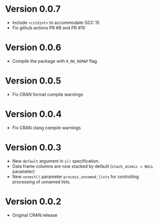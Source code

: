 Version 0.0.7
=============
- Include `<cstdint>` to accommodate GCC 15
- Fix github actions PR #9 and PR #10


Version 0.0.6
=============
- Compile the package with `R_NO_REMAP` flag

Version 0.0.5
=============

- Fix CRAN format compile warnings

Version 0.0.4
=============

- Fix CRAN clang compile warnings

Version 0.0.3
=============

- New `default` argument in `s()` specification.
- Data frame columns are now stacked by default (`stack_atomic = NULL` parameter)
- New `unnest()` parameter `process_unnamed_lists` for controlling processing of unnamed lists.

Version 0.0.2
=============

- Original CRAN release
